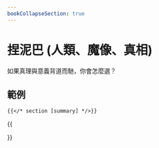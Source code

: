 ```yaml
---
bookCollapseSection: true
---
```


# 捏泥巴 (人類、魔像、真相)

如果真理與意義背道而馳，你會怎麼選？

## 範例

```tpl
{{</* section [summary] */>}}
```

{{<section summary >}}

